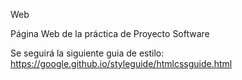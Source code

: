 Web

Página Web de la práctica de Proyecto Software

Se seguirá la siguiente guia de estilo: https://google.github.io/styleguide/htmlcssguide.html
